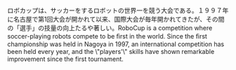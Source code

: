 <tr><td>ロボカップは、サッカーをするロボットの世界一を競う大会である。１９９７年に名古屋で第1回大会が開かれて以来、国際大会が毎年開かれてきたが、その間の「選手」の技量の向上たるや著しい。<td><tr><tr><td>RoboCup is a competition where soccer-playing robots compete to be ﬁrst in the world. Since the ﬁrst championship was held in Nagoya in 1997, an international competition has been held every year, and the \"players'\" skills have shown remarkable improvement since the first tournament.<td><tr></table>

